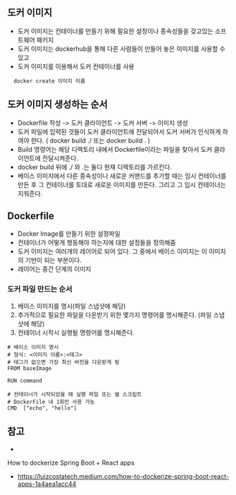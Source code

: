 


## 도커 이미지
- 도커 이미지는 컨테이너를 만들기 위해 필요한 설정이나 종속성들을 갖고있는 소프트웨어 패키지
- 도커 이미지는 dockerhub을 통해 다른 사람들이 만들어 놓은 이미지를 사용할 수 있고 
- 도커 이미지를 이용해서 도커 컨테이너를 사용
```docker
  docker create 이미지 이름
```

## 도커 이미지 생성하는 순서
- Dockerfile 작성 -> 도커 클라이언트 -> 도커 서버 -> 이미지 생성
- 도커 파일에 입력된 것들이 도커 클라이언트에 전달되어서 도커 서버가 인식하게 하여야 한다. ( docker build ./ 또는 docker build . )
- Build 명령어는 해당 디렉토리 내에서 Dockerfile이라는 파일을 찾아서 도커 클라이언트에 전달시켜준다.
- docker build 뒤에 ./ 와 .는 둘다 현재 디렉토리를 가르킨다.
- 베이스 이미지에서 다른 종속성이나 새로운 커맨드를 추가할 때는 임시 컨테이너를 만든 후 그 컨테이너를 토대로 새로운 이미지를 만든다. 그리고 그 임시 컨테이너는 지워준다.

## Dockerfile
- Docker Image를 만들기 위한 설정파일
- 컨테이너가 어떻게 행동해야 하는지에 대한 설정들을 정의해줌
- 도커 이미지는 여러개의 레이어로 되어 있다. 그 중에서 베이스 이미지는 이 이미지의 기반이 되는 부분이다.
- 레이어는 중간 단계의 이미지

### 도커 파일 만드는 순서
1. 베이스 이미지를 명시(파일 스냅샷에 해당)
2. 추가적으로 필요한 파일을 다운받기 위한 몇가지 명령어를 명시해준다. (파일 스냅샷에 해당)
3. 컨테이너 시작시 실행될 명령어를 명시해준다.


```docker
# 베이스 이미지 명시
# 형식: <이미지 이름>:<태그>
# 태그가 없으면 가장 최신 버전을 다운받게 됨
FROM baseImage 

RUN command

# 컨테이너가 시작되었을 때 실행 파일 또는 쉘 스크립트
# DockerFile 내 1회만 사용 가능
CMD  ["echo", "hello"]
```



## 참고
- 


How to dockerize Spring Boot + React apps
- https://luizcostatech.medium.com/how-to-dockerize-spring-boot-react-apps-1a4aea1acc44

